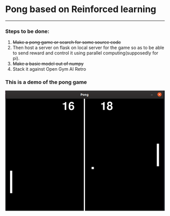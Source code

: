 <h1>Pong based on Reinforced learning</h1>
<hr>
<h3>Steps to be done:</h3>
<ol>
<li><del> Make a pong game or search for some source  code</del></li>
<li> Then host a server on flask on local server for the game so as to be able to send reward and control it using parallel computing(supposedly for pi).</li>
<li><del>Make a basic model out of numpy </del></li>
<li> Stack it against Open Gym AI Retro</li>
</ol>
<h3>This is a demo of the pong game</h3>
<img src="/images/pong-game.png">
